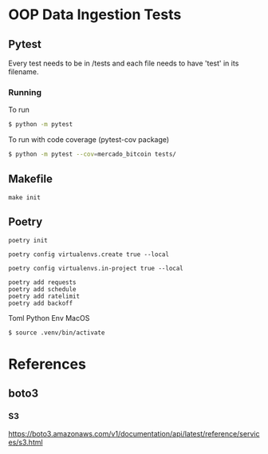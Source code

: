 # OOP Data Ingestion Tests

## Pytest
Every test needs to be in /tests and each file needs to have 'test' in its filename.

### Running
To run
```bash
$ python -m pytest
```

To run with code coverage (pytest-cov package)
```bash
$ python -m pytest --cov=mercado_bitcoin tests/
``` 

## Makefile

```make init```

## Poetry

```poetry init```

```poetry config virtualenvs.create true --local```

```poetry config virtualenvs.in-project true --local```

```
poetry add requests
poetry add schedule
poetry add ratelimit
poetry add backoff
```

Toml Python Env
MacOS
```
$ source .venv/bin/activate
```

# References

## boto3

### S3

https://boto3.amazonaws.com/v1/documentation/api/latest/reference/services/s3.html